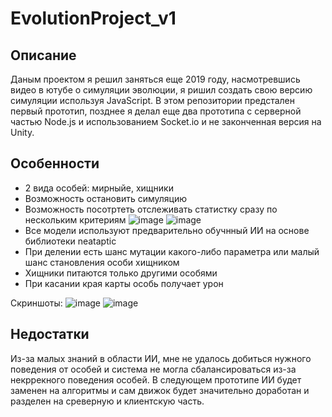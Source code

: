 # EvolutionProject_v1

## Описание
Даным проектом я решил заняться еще 2019 году, насмотревшись видео в ютубе о симуляции эволюции, я ришил создать свою версию симуляции используя JavaScript.
В этом репозитории предстален первый прототип, позднее я делал еще два прототипа с серверной частью Node.js и использованием Socket.io и не законченная версия на Unity.

## Особенности

* 2 вида особей: мирныйе, хищники
* Возможность остановить симуляцию
* Возможность посотртеть отслеживать статистку сразу по нескольким критериям
![image](https://user-images.githubusercontent.com/43295090/167716486-d26f7e5c-e0f6-4fd5-8c8a-3c4edc6f742e.png)
![image](https://user-images.githubusercontent.com/43295090/167716535-337bee5c-c278-484b-847f-284d34f228cf.png)
* Все модели используют предварительно обучнный ИИ на основе библиотеки neataptic
* При делении есть шанс мутации какого-либо параметра или малый шанс становления особи хищником
* Хищники питаются только другими особями 
* При касании края карты особь получает урон

Скриншоты:
![image](https://user-images.githubusercontent.com/43295090/167717396-ba6a33c7-b85c-4eb5-8fc4-fb428ab1141a.png)
![image](https://user-images.githubusercontent.com/43295090/167717465-9de39e49-86d0-4d5a-82bb-defde3ec0f2c.png)

## Недостатки
Из-за малых знаний в области ИИ, мне не удалось добиться нужного поведения от особей и система не могла сбалансироваться из-за некррекного поведения особей.
В следующем прототипе ИИ будет заменен на алгоритмы и сам движок будет значительно доработан и разделен на среверную и клиентскую часть.
